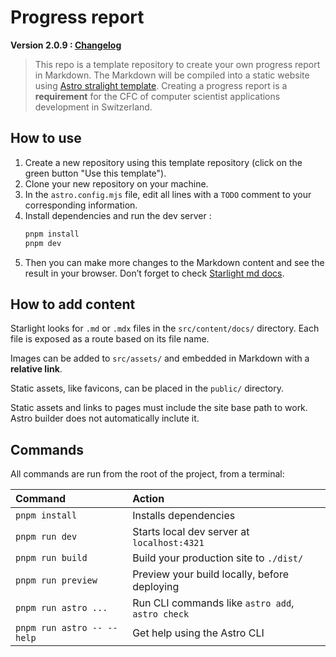 # Progress report

**Version 2.0.9 : [Changelog](./CHANGELOG.md)** <!-- x-release-please-version -->

> This repo is a template repository to create your own progress report in Markdown.
> The Markdown will be compiled into a static website using [Astro stralight template](https://github.com/withastro/starlight).
> Creating a progress report is a **requirement** for the CFC of computer scientist applications development in Switzerland.

## How to use

1. Create a new repository using this template repository (click on the green button "Use this template").
2. Clone your new repository on your machine.
3. In the `astro.config.mjs` file, edit all lines with a `TODO` comment to your corresponding information.
4. Install dependencies and run the dev server :
    ```bash
    pnpm install
    pnpm dev
    ```
5. Then you can make more changes to the Markdown content and see the result in your browser. Don’t forget to check [Starlight md docs](https://starlight.astro.build/guides/authoring-content/).

## How to add content

Starlight looks for `.md` or `.mdx` files in the `src/content/docs/` directory. Each file is exposed as a route based on its file name.

Images can be added to `src/assets/` and embedded in Markdown with a **relative link**.

Static assets, like favicons, can be placed in the `public/` directory.

Static assets and links to pages must include the site base path to work. Astro builder does not automatically inclute it.

## Commands

All commands are run from the root of the project, from a terminal:

| Command                   | Action                                           |
| :------------------------ | :----------------------------------------------- |
| `pnpm install`             | Installs dependencies                            |
| `pnpm run dev`             | Starts local dev server at `localhost:4321`      |
| `pnpm run build`           | Build your production site to `./dist/`          |
| `pnpm run preview`         | Preview your build locally, before deploying     |
| `pnpm run astro ...`       | Run CLI commands like `astro add`, `astro check` |
| `pnpm run astro -- --help` | Get help using the Astro CLI                     |

